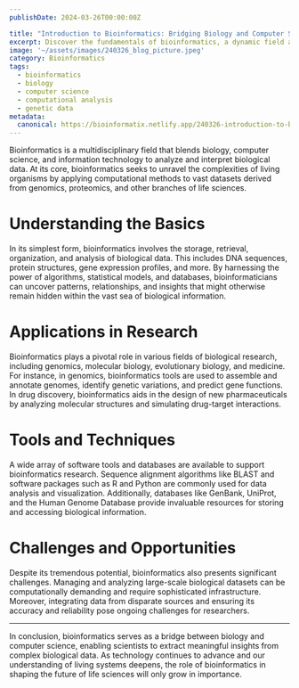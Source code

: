 ```yaml
---
publishDate: 2024-03-26T00:00:00Z

title: "Introduction to Bioinformatics: Bridging Biology and Computer Science"
excerpt: Discover the fundamentals of bioinformatics, a dynamic field at the intersection of biology and computer science, unlocking insights into biological data through computational analysis.
image: '~/assets/images/240326_blog_picture.jpeg'
category: Bioinformatics
tags:
  - bioinformatics
  - biology
  - computer science
  - computational analysis
  - genetic data
metadata:
  canonical: https://bioinformatix.netlify.app/240326-introduction-to-bioinformatics
---
```


Bioinformatics is a multidisciplinary field that blends biology, computer science, and information technology to analyze and interpret biological data. At its core, bioinformatics seeks to unravel the complexities of living organisms by applying computational methods to vast datasets derived from genomics, proteomics, and other branches of life sciences.

# Understanding the Basics

In its simplest form, bioinformatics involves the storage, retrieval, organization, and analysis of biological data. This includes DNA sequences, protein structures, gene expression profiles, and more. By harnessing the power of algorithms, statistical models, and databases, bioinformaticians can uncover patterns, relationships, and insights that might otherwise remain hidden within the vast sea of biological information.

# Applications in Research

Bioinformatics plays a pivotal role in various fields of biological research, including genomics, molecular biology, evolutionary biology, and medicine. For instance, in genomics, bioinformatics tools are used to assemble and annotate genomes, identify genetic variations, and predict gene functions. In drug discovery, bioinformatics aids in the design of new pharmaceuticals by analyzing molecular structures and simulating drug-target interactions.

# Tools and Techniques

A wide array of software tools and databases are available to support bioinformatics research. Sequence alignment algorithms like BLAST and software packages such as R and Python are commonly used for data analysis and visualization. Additionally, databases like GenBank, UniProt, and the Human Genome Database provide invaluable resources for storing and accessing biological information.

# Challenges and Opportunities

Despite its tremendous potential, bioinformatics also presents significant challenges. Managing and analyzing large-scale biological datasets can be computationally demanding and require sophisticated infrastructure. Moreover, integrating data from disparate sources and ensuring its accuracy and reliability pose ongoing challenges for researchers.

***

In conclusion, bioinformatics serves as a bridge between biology and computer science, enabling scientists to extract meaningful insights from complex biological data. As technology continues to advance and our understanding of living systems deepens, the role of bioinformatics in shaping the future of life sciences will only grow in importance.